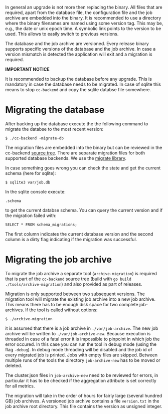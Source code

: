 In general an upgrade is not more then replacing the binary. All files that are
required, apart from the database file, the configuration file and the job
archive are embedded into the binary. It is recommended to use a directory where
the binary filenames are named using some version tag. This may be, e.g., the date or
unix epoch time. A symbolic link points to the version to be used. This allows
to easily switch to previous versions.

The database and the job archive are versioned. Every release binary supports
specific versions of the database and the job archive. In case a version
mismatch is detected the application will exit and a migration is required.

**IMPORTANT NOTICE**

It is recommended to backup the database before any upgrade. This is mandatory
in case the database needs to be migrated. In case of sqlite this means to stop
`cc-backend` and copy the sqlite databse file somewhere.

#  Migrating the database
After backing up the database execute the the following command to migrate the
databse to the most recent version:
```
$ ./cc-backend -migrate-db
```

The migration files are embedded into the binary but can be reviewed in the
cc-backend [source tree](https://github.com/ClusterCockpit/cc-backend/tree/master/internal/repository/migrations).
There are separate migration files for both supported database backends.
We use the [migrate library](https://github.com/golang-migrate/migrate).

In case something goes wrong you can check the state and get the current schema
(here for sqlite):
```
$ sqlite3 var/job.db
```
In the sqlite console execute:
```
.schema
```
to get the current databse schema.
You can query the current version and if the migration failed with:
```
SELECT * FROM schema_migrations;
```
The first column indicates the current database version and the second column is
a dirty flag indicating if the migration was successful.

# Migrating the job archive

To migrate the job archive a separate tool (`archive-migration`) is required that is part of the
`cc-backend` source tree (build with `go build ./tools/archive-migration`) and also provided as part of releases.

Migration is only supported between two subsequent versions. The migration tool
will migrate the existing job archive into a new job archive. This means there
has to be enough disk space for two complete job-archives. If the tool is
called without options:
```
$ ./archive-migration
```

it is assumed that there is a job archive in `./var/job-archive`. The new job
archive will be written to `./var/job-archive-new`. Because execution is
threaded in case of a fatal error it is impossible to pinpoint in which job the
error occured. In this case you can run the tool in debug mode (using the flag
`-debug`). In debug mode threading will be disabled and the job id of every
migrated job is printed. Jobs with empty files are skipped. Between multiple runs
of the tools the directory `job-archive-new` has to be moved or deleted.

The cluster.json files in `job-archive-new` need to be reviewed for errors, in
particular it has to be checked if the aggregation attribute is set correctly
for all metrics.

The migration will take in the order of hours for fairly large (several hundred
GB) job archives. A versioned job archive contains a file `version.txt` in the
job archive root directory. This file contains the version as unsigned integer.

